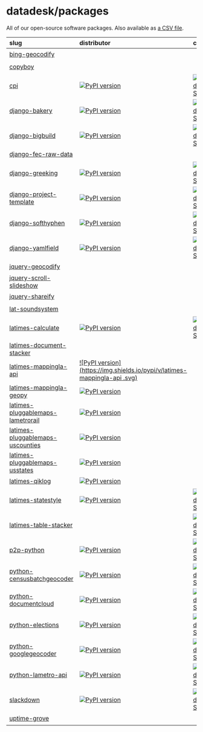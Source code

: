 # datadesk/packages

All of our open-source software packages. Also available as [a CSV file](packages.csv).

| slug | distributor | ci | maintained |
|:--|:--|:--|:--|
|  [bing-geocodify](https://www.github.com/datadesk/bing-geocodify) |  |  | 👍 |
|  [copyboy](https://www.github.com/datadesk/copyboy) |  |  | 👍 |
|  [cpi](https://www.github.com/datadesk/cpi) | [![PyPI version](https://img.shields.io/pypi/v/cpi.svg)](https://pypi.org/project/cpi) | [![Build Status](https://travis-ci.org/datadesk/cpi.png?branch=master)](https://travis-ci.org/datadesk/cpi) | 👍 |
|  [django-bakery](https://www.github.com/datadesk/django-bakery) | [![PyPI version](https://img.shields.io/pypi/v/django-bakery.svg)](https://pypi.org/project/django-bakery) | [![Build Status](https://travis-ci.org/datadesk/django-bakery.png?branch=master)](https://travis-ci.org/datadesk/django-bakery) | 👍 |
|  [django-bigbuild](https://www.github.com/datadesk/django-bigbuild) | [![PyPI version](https://img.shields.io/pypi/v/django-bigbuild.svg)](https://pypi.org/project/django-bigbuild) | [![Build Status](https://travis-ci.org/datadesk/django-bigbuild.png?branch=master)](https://travis-ci.org/datadesk/django-bigbuild) | 👍 |
|  [django-fec-raw-data](https://www.github.com/datadesk/django-fec-raw-data) |  |  | 👎 |
|  [django-greeking](https://www.github.com/datadesk/django-greeking) | [![PyPI version](https://img.shields.io/pypi/v/greeking.svg)](https://pypi.org/project/greeking) | [![Build Status](https://travis-ci.org/datadesk/django-greeking.png?branch=master)](https://travis-ci.org/datadesk/django-greeking) | 👍 |
|  [django-project-template](https://www.github.com/datadesk/django-project-template) | [![PyPI version](https://img.shields.io/pypi/v/django-project-template.svg)](https://pypi.org/project/django-project-template) | [![Build Status](https://travis-ci.org/datadesk/django-project-template.png?branch=master)](https://travis-ci.org/datadesk/django-project-template) | 👎 |
|  [django-softhyphen](https://www.github.com/datadesk/django-softhyphen) | [![PyPI version](https://img.shields.io/pypi/v/django-softhyphen.svg)](https://pypi.org/project/django-softhyphen) | [![Build Status](https://travis-ci.org/datadesk/django-softhyphen.png?branch=master)](https://travis-ci.org/datadesk/django-softhyphen) | 👎 |
|  [django-yamlfield](https://www.github.com/datadesk/django-yamlfield) | [![PyPI version](https://img.shields.io/pypi/v/django-yamlfield.svg)](https://pypi.org/project/django-yamlfield) | [![Build Status](https://travis-ci.org/datadesk/django-yamlfield.png?branch=master)](https://travis-ci.org/datadesk/django-yamlfield) | 👍 |
|  [jquery-geocodify](https://www.github.com/datadesk/jquery-geocodify) |  |  | 👎 |
|  [jquery-scroll-slideshow](https://www.github.com/datadesk/jquery-scroll-slideshow) |  |  | 👎 |
|  [jquery-shareify](https://www.github.com/datadesk/jquery-shareify) |  |  | 👎 |
|  [lat-soundsystem](https://www.github.com/datadesk/lat-soundsystem) |  |  | 👍 |
|  [latimes-calculate](https://www.github.com/datadesk/latimes-calculate) | [![PyPI version](https://img.shields.io/pypi/v/latimes-calculate.svg)](https://pypi.org/project/latimes-calculate) | [![Build Status](https://travis-ci.org/datadesk/latimes-calculate.png?branch=master)](https://travis-ci.org/datadesk/latimes-calculate) | 👎 |
|  [latimes-document-stacker ](https://www.github.com/datadesk/latimes-document-stacker ) |  |  | 👎 |
|  [latimes-mappingla-api ](https://www.github.com/datadesk/latimes-mappingla-api) | [![PyPI version](https://img.shields.io/pypi/v/latimes-mappingla-api .svg)](https://pypi.org/project/latimes-mappingla-api ) |  | 👎 |
|  [latimes-mappingla-geopy](https://www.github.com/datadesk/latimes-mappingla-geopy) | [![PyPI version](https://img.shields.io/pypi/v/latimes-mappingla-geopy.svg)](https://pypi.org/project/latimes-mappingla-geopy) |  | 👎 |
|  [latimes-pluggablemaps-lametrorail](https://www.github.com/datadesk/latimes-pluggablemaps-lametrorail) | [![PyPI version](https://img.shields.io/pypi/v/latimes-pluggablemaps-lametrorail.svg)](https://pypi.org/project/latimes-pluggablemaps-lametrorail) |  | 👎 |
|  [latimes-pluggablemaps-uscounties](https://www.github.com/datadesk/latimes-pluggablemaps-uscounties) | [![PyPI version](https://img.shields.io/pypi/v/latimes-pluggablemaps-uscounties.svg)](https://pypi.org/project/latimes-pluggablemaps-uscounties) |  | 👎 |
|  [latimes-pluggablemaps-usstates](https://www.github.com/datadesk/latimes-pluggablemaps-usstates) | [![PyPI version](https://img.shields.io/pypi/v/latimes-pluggablemaps-usstates.svg)](https://pypi.org/project/latimes-pluggablemaps-usstates) |  | 👎 |
|  [latimes-qiklog](https://www.github.com/datadesk/latimes-qiklog) | [![PyPI version](https://img.shields.io/pypi/v/latimes-qiklog.svg)](https://pypi.org/project/latimes-qiklog) |  | 👎 |
|  [latimes-statestyle](https://www.github.com/datadesk/latimes-statestyle) | [![PyPI version](https://img.shields.io/pypi/v/latimes-statestyle.svg)](https://pypi.org/project/latimes-statestyle) | [![Build Status](https://travis-ci.org/datadesk/latimes-statestyle.png?branch=master)](https://travis-ci.org/datadesk/latimes-statestyle) | 👍 |
|  [latimes-table-stacker](https://www.github.com/datadesk/latimes-table-stacker) |  | [![Build Status](https://travis-ci.org/datadesk/latimes-table-stacker.png?branch=master)](https://travis-ci.org/datadesk/latimes-table-stacker) | 👎 |
|  [p2p-python](https://www.github.com/datadesk/p2p-python) | [![PyPI version](https://img.shields.io/pypi/v/p2p-python.svg)](https://pypi.org/project/p2p-python) | [![Build Status](https://travis-ci.org/datadesk/p2p-python.png?branch=master)](https://travis-ci.org/datadesk/p2p-python) | 👍 |
|  [python-censusbatchgeocoder](https://www.github.com/datadesk/python-censusbatchgeocoder) | [![PyPI version](https://img.shields.io/pypi/v/python-censusbatchgeocoder.svg)](https://pypi.org/project/python-censusbatchgeocoder) | [![Build Status](https://travis-ci.org/datadesk/python-censusbatchgeocoder.png?branch=master)](https://travis-ci.org/datadesk/python-censusbatchgeocoder) | 👍 |
|  [python-documentcloud](https://www.github.com/datadesk/python-documentcloud) | [![PyPI version](https://img.shields.io/pypi/v/python-documentcloud.svg)](https://pypi.org/project/python-documentcloud) | [![Build Status](https://travis-ci.org/datadesk/python-documentcloud.png?branch=master)](https://travis-ci.org/datadesk/python-documentcloud) | 👍 |
|  [python-elections](https://www.github.com/datadesk/python-elections) | [![PyPI version](https://img.shields.io/pypi/v/python-elections.svg)](https://pypi.org/project/python-elections) | [![Build Status](https://travis-ci.org/datadesk/python-elections.png?branch=master)](https://travis-ci.org/datadesk/python-elections) | 👎 |
|  [python-googlegeocoder](https://www.github.com/datadesk/python-googlegeocoder) | [![PyPI version](https://img.shields.io/pypi/v/python-googlegeocoder.svg)](https://pypi.org/project/python-googlegeocoder) | [![Build Status](https://travis-ci.org/datadesk/python-googlegeocoder.png?branch=master)](https://travis-ci.org/datadesk/python-googlegeocoder) | 👍 |
|  [python-lametro-api](https://www.github.com/datadesk/python-lametro-api) | [![PyPI version](https://img.shields.io/pypi/v/python-lametro-api.svg)](https://pypi.org/project/python-lametro-api) | [![Build Status](https://travis-ci.org/datadesk/python-lametro-api.png?branch=master)](https://travis-ci.org/datadesk/python-lametro-api) | 👎 |
|  [slackdown](https://www.github.com/datadesk/slackdown) | [![PyPI version](https://img.shields.io/pypi/v/slackdown.svg)](https://pypi.org/project/slackdown) | [![Build Status](https://travis-ci.org/datadesk/slackdown.png?branch=master)](https://travis-ci.org/datadesk/slackdown) | 👎 |
|  [uptime-grove](https://www.github.com/datadesk/uptime-grove) |  |  | 👎 |
